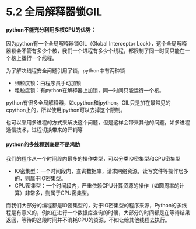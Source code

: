 # 5.2 全局解释器锁GIL

#### python不能充分利用多核CPU的优势：
因为python有一个全局解释器锁GIL（Global Interceptor Lock），这个全局解释器锁会不管有多少个核，我们一个进程有多少个线程，都限制了同一时间只能在一个核上运行一个线程。

为了解决线程安全问题引用了锁，python中有两种锁
- 细粒度锁：由程序员手动加锁
- 粗粒度锁：有python在解释器上加锁，同一时间只能运行一个核。

python有很多全局解释器，如cpython和jpython。GIL只是加在最常见的cpython上的，所以使用jpython可以去掉这个限制。

也可以采用多进程的方式来解决这个问题，但是这样会带来其他的问题，如多进程通信技术，进程切换带来的开销等


#### python的多线程到底是不是鸡肋
我们的程序从一个时间段内最多的操作类型，可以分类IO密集型和CPU密集型
- IO密集型：一个时间段内，查询数据库，请求网络资源，读写文件等操作居多的，则属于IO密集型。
- CPU密集型：一个时间段内，严重依赖CPU计算资源的操作（如圆周率的计算）非常多，则属于CPU密集型。

而我们大部分的编程都是IO密集型的，对于IO密集型的程序来源，Python的多线程是有意义的，例如在进行一个数据库查询的时候，大部分的时间都是在等待结果返回，等待的这段时间并不消耗CPU的资源，不如让给其他线程去执行。

